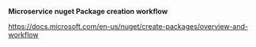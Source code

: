 <b>Microservice</b>
<b>nuget Package creation workflow</b>

https://docs.microsoft.com/en-us/nuget/create-packages/overview-and-workflow
